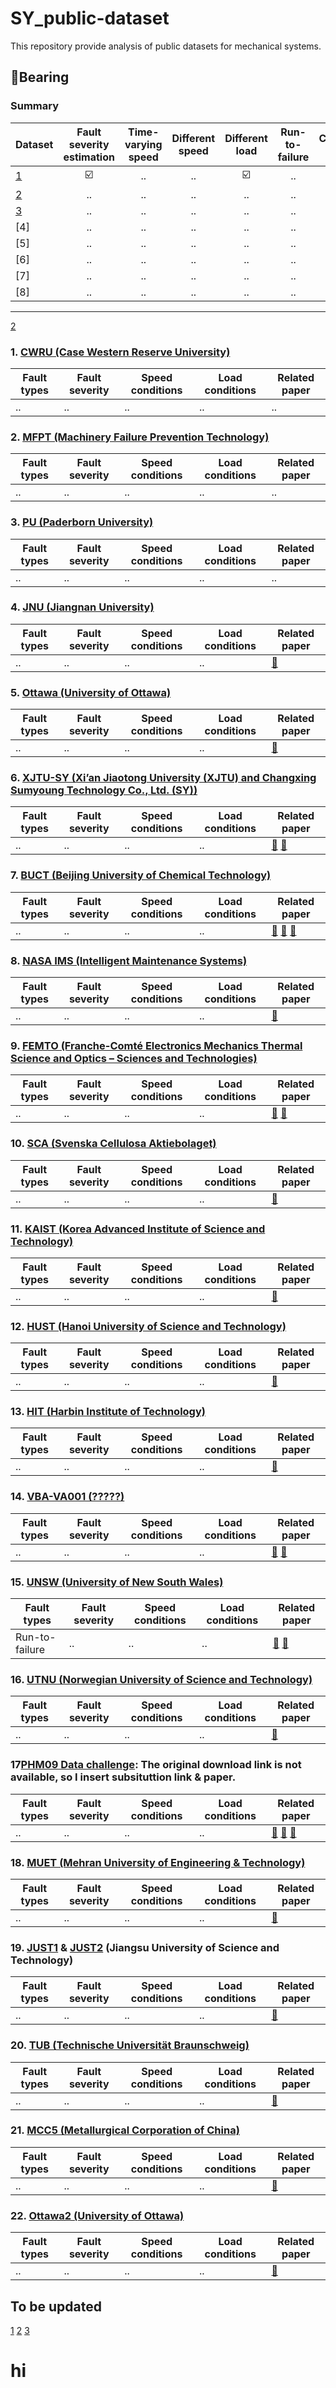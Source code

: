 # SY_public-dataset
This repository provide analysis of public datasets for mechanical systems.

## :radio_button:Bearing
### Summary
|Dataset|Fault severity estimation|Time-varying speed|Different speed|Different load|Run-to-failure|Compound fault|
|-------|:-----------------------:|:----------------:|:-------------:|:------------:|:------------:|:------------:|
|[1](#1.-cwru-(case-western-reserve-university))|☑️|..|..|☑️|..|..|
|[2](#to-be-updated)|..|..|..|..|..|..|
|[3](#17[phm09-data-challenge])|..|..|..|..|..|..|
|[4]|..|..|..|..|..|..|
|[5]|..|..|..|..|..||..|
|[6]|..|..|..|..|..||..|
|[7]|..|..|..|..|..||..|
|[8]|..|..|..|..|..||..|
---
[2](#to-be-updated)
### 1. [CWRU (Case Western Reserve University)](https://engineering.case.edu/bearingdatacenter/download-data-file)
|Fault types|Fault severity|Speed conditions|Load conditions|Related paper|
|------|------|------|------|------|
|..|..|..|..|..|

### 2. [MFPT (Machinery Failure Prevention Technology)](https://www.mfpt.org/fault-data-sets/)
|Fault types|Fault severity|Speed conditions|Load conditions|Related paper|
|------|------|------|------|------|
|..|..|..|..|..|

### 3. [PU (Paderborn University)](https://mb.uni-paderborn.de/en/kat/research/kat-datacenter/bearing-datacenter/data-sets-and-download)
|Fault types|Fault severity|Speed conditions|Load conditions|Related paper|
|------|------|------|------|------|
|..|..|..|..|..|

### 4. [JNU (Jiangnan University)](https://github.com/ClarkGableWang/JNU-Bearing-Dataset)
|Fault types|Fault severity|Speed conditions|Load conditions|Related paper|
|------|------|------|------|------|
|..|..|..|..|[🔗](https://github.com/ClarkGableWang/JNU-Bearing-Dataset)|

### 5. [Ottawa (University of Ottawa)](https://data.mendeley.com/datasets/y2px5tg92h/5)
|Fault types|Fault severity|Speed conditions|Load conditions|Related paper|
|------|------|------|------|------|
|..|..|..|..|[📑](https://doi.org/10.1016/j.dib.2023.109327)|

### 6. [XJTU-SY (Xi’an Jiaotong University (XJTU) and Changxing Sumyoung Technology Co., Ltd. (SY))](https://biaowang.tech/xjtu-sy-bearing-datasets/)
|Fault types|Fault severity|Speed conditions|Load conditions|Related paper|
|------|------|------|------|------|
|..|..|..|..|[📑](https://doi.org/10.1109/TR.2018.2882682) [🔗](https://github.com/WangBiaoXJTU/xjtu-sy-bearing-datasets)|

### 7. [BUCT (Beijing University of Chemical Technology)](https://data.mendeley.com/datasets/ykbc8hntzx/1)
|Fault types|Fault severity|Speed conditions|Load conditions|Related paper|
|------|------|------|------|------|
|..|..|..|..|[📑](https://doi.org/10.1109/ACCESS.2019.2916935) [📑](https://doi.org/10.1016/j.ymssp.2017.02.013) [🔗](https://github.com/mingzhangPHD/Transfer-Learning-for-Fault-Diagnosis/tree/master/WDMAN)|

### 8. [NASA IMS (Intelligent Maintenance Systems)](https://www.nasa.gov/intelligent-systems-division/discovery-and-systems-health/pcoe/pcoe-data-set-repository/)
|Fault types|Fault severity|Speed conditions|Load conditions|Related paper|
|------|------|------|------|------|
|..|..|..|..|[📑]()|

### 9. [FEMTO (Franche-Comté Electronics Mechanics Thermal Science and Optics – Sciences and Technologies)](https://www.nasa.gov/intelligent-systems-division/discovery-and-systems-health/pcoe/pcoe-data-set-repository/)
|Fault types|Fault severity|Speed conditions|Load conditions|Related paper|
|------|------|------|------|------|
|..|..|..|..|[📑](https://hal.science/hal-00719503/) [🔗](https://github.com/wkzs111/phm-ieee-2012-data-challenge-dataset?tab=readme-ov-file)|

### 10. [SCA (Svenska Cellulosa Aktiebolaget)](https://data.mendeley.com/datasets/tdn96mkkpt/1)
|Fault types|Fault severity|Speed conditions|Load conditions|Related paper|
|------|------|------|------|------|
|..|..|..|..|[📑](https://doi.org/10.3390/data8070115)|

### 11. [KAIST (Korea Advanced Institute of Science and Technology)](https://data.mendeley.com/datasets/ztmf3m7h5x/6)
|Fault types|Fault severity|Speed conditions|Load conditions|Related paper|
|------|------|------|------|------|
|..|..|..|..|[📑](https://doi.org/10.1016/j.dib.2023.109049)|

### 12. [HUST (Hanoi University of Science and Technology)](https://data.mendeley.com/datasets/cbv7jyx4p9/3)
|Fault types|Fault severity|Speed conditions|Load conditions|Related paper|
|------|------|------|------|------|
|..|..|..|..|[📑](https://doi.org/10.1186/s13104-023-06400-4)|

### 13. [HIT (Harbin Institute of Technology)](https://github.com/HouLeiHIT/HIT-dataset)
|Fault types|Fault severity|Speed conditions|Load conditions|Related paper|
|------|------|------|------|------|
|..|..|..|..|[📑](https://doi.org/10.37965/jdmd.2023.314)|

### 14. [VBA-VA001 (?????)](https://zenodo.org/records/7006575)
|Fault types|Fault severity|Speed conditions|Load conditions|Related paper|
|------|------|------|------|------|
|..|..|..|..|[📑](https://doi.org/10.1007/s42417-023-00959-9) [🔗](https://github.com/bagustris/vbl-va001)|

### 15. [UNSW (University of New South Wales)](https://data.mendeley.com/datasets/h4df4mgrfb/3)
|Fault types|Fault severity|Speed conditions|Load conditions|Related paper|
|------|------|------|------|------|
|Run-to-failure|..|..|..|[📑](https://doi.org/10.1016/j.ymssp.2021.108466) [📑](https://doi.org/10.1016/j.ymssp.2020.107376)|

### 16. [UTNU (Norwegian University of Science and Technology)](https://zenodo.org/records/10644756)
|Fault types|Fault severity|Speed conditions|Load conditions|Related paper|
|------|------|------|------|------|
|..|..|..|..|[📑](https://doi.org/10.1002/we.1884)|

### 17[PHM09 Data challenge](https://data.mendeley.com/datasets/fkp3nn4tp7/1): The original download link is not available, so I insert subsituttion link & paper.
|Fault types|Fault severity|Speed conditions|Load conditions|Related paper|
|------|------|------|------|------|
|..|..|..|..|[📑](https://doi.org/10.1016/j.asoc.2019.105950) [🔗](https://c3.ndc.nasa.gov/dashlink/resources/997/) [🔗](https://phmsociety.org/public-data-sets/)|

### 18. [MUET (Mehran University of Engineering & Technology)](https://data.mendeley.com/datasets/fm6xzxnf36/2)
|Fault types|Fault severity|Speed conditions|Load conditions|Related paper|
|------|------|------|------|------|
|..|..|..|..|[📑](https://doi.org/10.1016/j.dib.2022.108315)|

### 19. [JUST1](https://data.mendeley.com/datasets/hwg8v5j8t6/1) & [JUST2](https://data.mendeley.com/datasets/rcxgmdxhbr/1) (Jiangsu University of Science and Technology)
|Fault types|Fault severity|Speed conditions|Load conditions|Related paper|
|------|------|------|------|------|
|..|..|..|..|[📑](http://dx.doi.org/10.2139/ssrn.4756210)|

### 20. [TUB (Technische Universität Braunschweig)](https://data.mendeley.com/datasets/chwhh9n3bf/2)
|Fault types|Fault severity|Speed conditions|Load conditions|Related paper|
|------|------|------|------|------|
|..|..|..|..|[📑](https://doi.org/10.1177/1077546317723227)|

### 21. [MCC5 (Metallurgical Corporation of China)](https://data.mendeley.com/datasets/p92gj2732w/2)
|Fault types|Fault severity|Speed conditions|Load conditions|Related paper|
|------|------|------|------|------|
|..|..|..|..|[📑](https://doi.org/10.1016/j.dib.2024.110453)|

### 22. [Ottawa2 (University of Ottawa)](https://data.mendeley.com/datasets/v43hmbwxpm/2)
|Fault types|Fault severity|Speed conditions|Load conditions|Related paper|
|------|------|------|------|------|
|..|..|..|..|[📑](https://doi.org/10.1016/j.dib.2018.11.019)|

## To be updated
[1](https://data.mendeley.com/datasets/2znkfwhzs7/1)
[2](https://zenodo.org/records/8241764)
[3](https://dataverse.no/dataset.xhtml?persistentId=doi:10.18710/NZJOIS)

# hi
